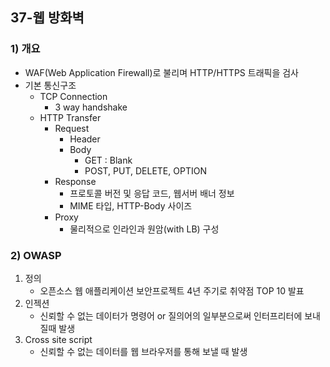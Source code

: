 ## 37-웹 방화벽
### 1) 개요
- WAF(Web Application Firewall)로 불리며 HTTP/HTTPS 트래픽을 검사
- 기본 통신구조
    - TCP Connection
        - 3 way handshake
    - HTTP Transfer
        - Request
            - Header
            - Body
                - GET : Blank
                - POST, PUT, DELETE, OPTION
        - Response
            - 프로토콜 버전 및 응답 코드, 웹서버 배너 정보
            - MIME 타입, HTTP-Body 사이즈
        - Proxy
            - 물리적으로 인라인과 원암(with LB) 구성
### 2) OWASP
1. 정의
    - 오픈소스 웹 애플리케이션 보안프로젝트 4년 주기로 취약점 TOP 10 발표
2. 인젝션
    - 신뢰할 수 없는 데이터가 명령어 or 질의어의 일부분으로써 인터프리터에 보내질때 발생
3. Cross site script
    - 신뢰할 수 없는 데이터를 웹 브라우저를 통해 보낼 때 발생